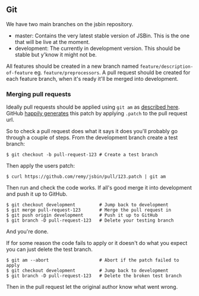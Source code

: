 Git
---

We have two main branches on the jsbin repository.

- master: Contains the very latest stable version of JSBin. This is the one
  that will be live at the moment.
- development: The currently in development version. This should be stable
  but y'know it might not be.

All features should be created in a new branch named
`feature/description-of-feature` eg. `feature/preprocessors`. A pull request
should be created for each feature branch, when it's ready it'll be merged into
development.

### Merging pull requests

Ideally pull requests should be applied using `git am` as [described
here][#am]. GitHub [happily generates][#ex] this patch by applying `.patch`
to the pull request url.

So to check a pull request does what it says it does you'll probably go
through a couple of steps. From the development branch create a test branch:

    $ git checkout -b pull-request-123 # Create a test branch

Then apply the users patch:

    $ curl https://github.com/remy/jsbin/pull/123.patch | git am

Then run and check the code works. If all's good merge it into development
and push it up to GitHub.

    $ git checkout development         # Jump back to development
    $ git merge pull-request-123       # Merge the pull request in
    $ git push origin development      # Push it up to GitHub
    $ git branch -D pull-request-123   # Delete your testing branch

And you're done.

If for some reason the code fails to apply or it doesn't do what you expect
you can just delete the test branch.

    $ git am --abort                   # Abort if the patch failed to apply
    $ git checkout development         # Jump back to development
    $ git branch -D pull-request-123   # Delete the broken test branch

Then in the pull request let the original author know what went wrong.

[#am]: http://git-scm.com/book/ch5-3.html#Applying-Patches-from-E-mail
[#ex]: https://github.com/remy/jsbin/pull/190.patch
